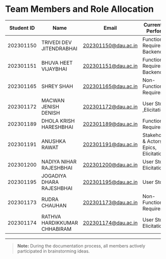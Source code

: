 # Team Members and Role Allocation

| Student ID | Name                         | Email               | Current Task Performed                    | Future Roles      |
| ---------- | ---------------------------- | ------------------- | ----------------------------------------- | ----------------- |
| 202301150  | TRIVEDI DEV JITENDRABHAI     | 202301150@dau.ac.in | Functional Requirements, Backend          | Backend, Testing  |
| 202301151  | BHUVA HEET VIJAYBHAI         | 202301151@dau.ac.in | Functional Requirements, Backend          | Backend           |
| 202301165  | SHREY SHAH                   | 202301165@dau.ac.in | Non-Functional Requirements               | Backend           |
| 202301172  | MACWAN JENISH DENISH         | 202301172@dau.ac.in | User Stories ,Elicitation                 | Frontend, Testing |
| 202301189  | DHOLA KRISH HARESHBHAI       | 202301189@dau.ac.in | Functional Requirements                   | Backend           |
| 202301191  | ANUSHKA RAWAT                | 202301191@dau.ac.in | Stakeholders & Actors, Epics, Elicitation | Frontend          |
| 202301200  | NADIYA NIHAR RAJESHBHAI      | 202301200@dau.ac.in | User Stories , Elicitation                | Backend           |
| 202301195  | JOGADIYA DHARA RAJESHBHAI    | 202301195@dau.ac.in | User Stories                              | Frontend          |
| 202301173  | RUDRA CHAUHAN                | 202301173@dau.ac.in | Non-Functional Requirements               | Frontend          |
| 202301174  | RATHVA HARDIKKUMAR CHHABIRAM | 202301174@dau.ac.in | User Stories , Elicitation                | Frontend          |

---

> **Note:** During the documentation process, all members actively participated in brainstorming ideas.
